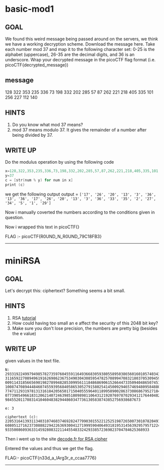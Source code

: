 # basic-mod1
## GOAL
We found this weird message being passed around on the servers, we think we have a working decryption scheme. Download the message here. Take each number mod 37 and map it to the following character set: 0-25 is the alphabet (uppercase), 26-35 are the decimal digits, and 36 is an underscore. Wrap your decrypted message in the picoCTF flag format (i.e. picoCTF{decrypted_message})
## message
128 322 353 235 336 73 198 332 202 285 57 87 262 221 218 405 335 101 256 227 112 140 
## HINTS
1. Do you know what mod 37 means?
2. mod 37 means modulo 37. It gives the remainder of a number after being divided by 37.

## WRITE UP

 Do the modulus operation by using the following code
```c
x=128,322,353,235,336,73,198,332,202,285,57,87,262,221,218,405,335,101,256,227,112,140
y=37
c = [str(num % y) for num in x]
print (c)

```
we get the following output
output = `['17', '26', '20', '13', '3', '36', '13', '36', '17', '26', '20', '13', '3', '36', '33', '35', '2', '27', '34', '5', '1', '29']`

Now i manually coverted the numbers according to the conditions given in question.

Now i wrapped this text in picoCTF{}

FLAG :- picoCTF{R0UND_N_R0UND_79C18FB3}

___

# miniRSA
## GOAL 
Let's decrypt this: ciphertext? Something seems a bit small.

## HINTS
1. RSA [tutorial](https://en.wikipedia.org/wiki/RSA_(cryptosystem))
2. How could having too small an e affect the security of this 2048 bit key?
3. Make sure you don't lose precision, the numbers are pretty big (besides the e value)

## WRITE UP

given values in the text file.
```
N: 293319224997949857827359760455911649366830593805589503865601601057403432015133699390063075
311659227089496191626986236753490304308595478257089947083218037053094594380993404277705800644
009114318566569019827899482853099561118486869061526644733509404865074517712234358352601689712
100874708944484607455939568405865305279158025414500929465746948095848808966013175197944428629
774711293197813131618420565017150405559640118995890028637308686795271844207890105514750678629
077390549661831206214072463985180989811064312192076978702934121764404829001835504673751902398
98455201170831410460483829448603477361305838743852756938687673

e: 3

ciphertext (c): 220531641393113403107460374692824779903015522125251987265007301078204917985697
6080512716237308882294226369300412719995904064931819531456392957957122459640736424089744772221
933500860936331459280832211445548332429338572369823704784625368933 

```

Then i went up to the site [decode.fr for RSA cipher](https://www.dcode.fr/rsa-cipher)

Entered the values and thus we get the flag.

FLAG:- picoCTF{n33d_a_lArg3r_e_ccaa7776}

___
